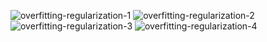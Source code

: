 ![overfitting-regularization-1](https://github.com/Rishabh672003/Learning-machine-learning/assets/53911515/042c6fee-c285-4a4b-845a-4e45a725bf0f)
![overfitting-regularization-2](https://github.com/Rishabh672003/Learning-machine-learning/assets/53911515/6b68cdef-229b-4583-88b4-ad7c3729a2af)
![overfitting-regularization-3](https://github.com/Rishabh672003/Learning-machine-learning/assets/53911515/ccd65bf0-9db6-4d20-9dcb-64d34857fefd)
![overfitting-regularization-4](https://github.com/Rishabh672003/Learning-machine-learning/assets/53911515/2a34604c-cb67-444f-a93b-2f75ac6c1084)
